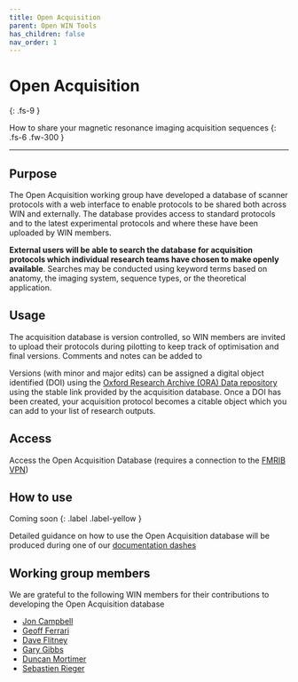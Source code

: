 ```yaml
---
title: Open Acquisition
parent: Open WIN Tools
has_children: false
nav_order: 1
---
```


# Open Acquisition
{: .fs-9 }

How to share your magnetic resonance imaging acquisition sequences
{: .fs-6 .fw-300 }

---

## Purpose

The Open Acquisition working group have developed a database of scanner protocols with a web interface to enable protocols to be shared both across WIN and externally. The database provides access to standard protocols and to the latest experimental protocols and where these have been uploaded by WIN members.

**External users will be able to search the database for acquisition protocols which individual research teams have chosen to make openly available**. Searches may be conducted using keyword terms based on anatomy, the imaging system, sequence types, or the theoretical application.

## Usage
The acquisition database is version controlled, so WIN members are invited to upload their protocols during pilotting to keep track of optimisation and final versions. Comments and notes can be added to

Versions (with minor and major edits) can be assigned a digital object identified (DOI) using the [Oxford Research Archive (ORA) Data repository](https://deposit.ora.ox.ac.uk) using the stable link provided by the acquisition database. Once a DOI has been created, your acquisition protocol becomes a citable object which you can add to your list of research outputs.

## Access
Access the Open Acquisition Database (requires a connection to the [FMRIB VPN](https://sharepoint.nexus.ox.ac.uk/sites/NDCN/FMRIB/IT/User%20Guides/VPN.aspx))

## How to use
Coming soon
{: .label .label-yellow }

Detailed guidance on how to use the Open Acquisition database will be produced during one of our [documentation dashes](../events/doc-dash-1.md)

## Working group members
We are grateful to the following WIN members for their contributions to developing the Open Acquisition database
- [Jon Campbell](https://www.win.ox.ac.uk/people/jon-campbell)
- [Geoff Ferrari](https://www.linkedin.com/in/geoffrey-ferrari-a96871b2/?originalSubdomain=uk)
- [Dave Flitney](https://www.win.ox.ac.uk/people/david-flitney)
- [Gary Gibbs](https://www.linkedin.com/in/gary-gibbs-36a78541/?originalSubdomain=uk)
- [Duncan Mortimer](https://www.win.ox.ac.uk/people/duncan-mortimer)
- [Sebastien Rieger](https://www.win.ox.ac.uk/people/sebastian-w-rieger)
